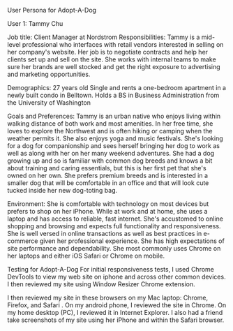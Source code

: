 
User Persona for Adopt-A-Dog

User 1: Tammy Chu

Job title: Client Manager at Nordstrom
Responsibilities: Tammy is a mid-level professional who interfaces with retail vendors
interested in selling on her company's website. Her job is to negotiate contracts and help her clients
set up and sell on the site. She works with internal teams to make sure her brands
are well stocked and get the right exposure to advertising and marketing opportunities.

Demographics:
27 years old
Single and rents a one-bedroom apartment in a newly built condo in Belltown.
Holds a BS in Business Administration from the University of Washington

Goals and Preferences:
Tammy is an urban native who enjoys living within walking distance of both work and
most amenities. In her free time, she loves to explore the Northwest and is often
hiking or camping when the weather permits it. She also enjoys yoga and music festivals.
She's looking for a dog for companionship and sees herself bringing her dog to work
as well as along with her on her many weekend adventures. She had a dog growing up and so is familiar
with common dog breeds and knows a bit about training and caring essentials, but this is her first pet that she's
owned on her own. She prefers premium breeds and is interested in a smaller dog that
will be comfortable in an office and that will look cute tucked inside her
new dog-toting bag.

Environment:
She is comfortable with technology on most devices but prefers to shop on her iPhone.
While at work and at home, she uses a laptop and has access to reliable, fast internet. She's
accustomed to online shopping and browsing and expects full functionality and responsiveness.
She is well versed in online transactions as well as best practices in e-commerce given
her professional experience. She has high expectations of site performance and dependability.
She most commonly uses Chrome on her laptops and either iOS Safari or Chrome on mobile.


Testing for Adopt-A-Dog
For initial responsiveness tests, I used Chrome DevTools to view my web site on iphone and across other common devices. I then reviewed my site using Window Resizer Chrome extension.

I then reviewed my site in these browsers on my Mac laptop: Chrome, Firefox, and Safari . On my android phone, I reviewed the site in Chrome. On my home desktop (PC), I reviewed it in Internet Explorer. I also had a friend take screenshots of my site using her iPhone  and within the Safari browser.

